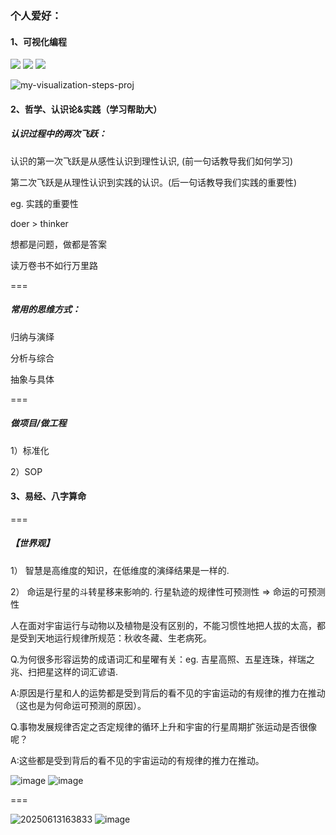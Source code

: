 ### 个人爱好：

#### 1、可视化编程

[![](https://img.shields.io/endpoint?url=https://awards.antv.vision/liaodalin19903-g6-contributor.json)](https://github.com/antvis/g6)
[![](https://img.shields.io/endpoint?url=https://awards.antv.vision/liaodalin19903-x6-contributor.json)](https://github.com/antvis/x6)
[![](https://img.shields.io/endpoint?url=https://awards.antv.vision/liaodalin19903-g6-skilled.json)](https://github.com/antvis/g6)


![my-visualization-steps-proj](https://github.com/user-attachments/assets/95fc12a2-3110-48a6-ac24-a8b4b33410eb)

#### 2、哲学、认识论&实践（学习帮助大）

##### 认识过程中的两次飞跃：

认识的第一次飞跃是从感性认识到理性认识, (前一句话教导我们如何学习)

第二次飞跃是从理性认识到实践的认识。(后一句话教导我们实践的重要性)


eg. 实践的重要性

doer > thinker 

想都是问题，做都是答案

读万卷书不如行万里路


===

##### 常用的思维方式：


归纳与演绎 

分析与综合

抽象与具体

===

##### 做项目/做工程

1）标准化

2）SOP


#### 3、易经、八字算命

===

##### 【世界观】

1） 智慧是高维度的知识，在低维度的演绎结果是一样的.  

2） 命运是行星的斗转星移来影响的. 行星轨迹的规律性可预测性 => 命运的可预测性 

人在面对宇宙运行与动物以及植物是没有区别的，不能习惯性地把人拔的太高，都是受到天地运行规律所规范：秋收冬藏、生老病死。

Q.为何很多形容运势的成语词汇和星曜有关：eg. 吉星高照、五星连珠，祥瑞之兆、扫把星这样的词汇谚语.

A:原因是行星和人的运势都是受到背后的看不见的宇宙运动的有规律的推力在推动（这也是为何命运可预测的原因）。

Q.事物发展规律否定之否定规律的循环上升和宇宙的行星周期扩张运动是否很像呢？

A:这些都是受到背后的看不见的宇宙运动的有规律的推力在推动。

![image](https://github.com/user-attachments/assets/b4d46829-6170-4712-9aa7-5d600bb8d493)
![image](https://github.com/user-attachments/assets/bb640f94-9d8b-4441-b8c0-d0a872a30cd5)

===


![20250613163833](https://github.com/user-attachments/assets/af3af045-8638-43fb-ae97-0c97f156a326)
![image](https://github.com/user-attachments/assets/0842ef1b-5af0-4106-8e59-db2df3eed8c3)
